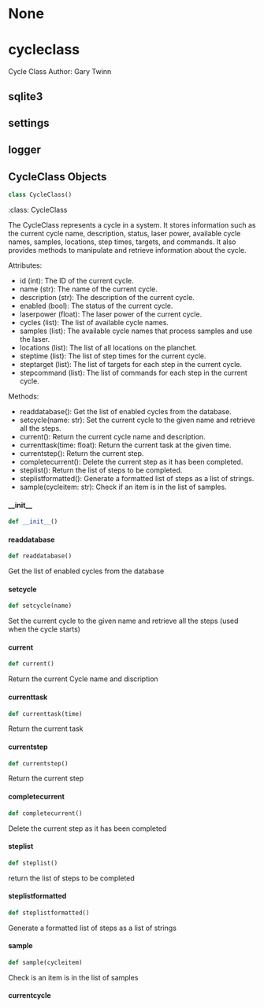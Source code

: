 # None

<a id="cycleclass"></a>

# cycleclass

Cycle Class
Author: Gary Twinn

<a id="cycleclass.sqlite3"></a>

## sqlite3

<a id="cycleclass.settings"></a>

## settings

<a id="cycleclass.logger"></a>

## logger

<a id="cycleclass.CycleClass"></a>

## CycleClass Objects

```python
class CycleClass()
```

:class: CycleClass

The CycleClass represents a cycle in a system. It stores information such as the current cycle name, description,
 status, laser power, available cycle names, samples, locations, step times, targets, and commands.
 It also provides methods to manipulate and retrieve information about the cycle.

Attributes:
- id (int): The ID of the current cycle.
- name (str): The name of the current cycle.
- description (str): The description of the current cycle.
- enabled (bool): The status of the current cycle.
- laserpower (float): The laser power of the current cycle.
- cycles (list): The list of available cycle names.
- samples (list): The available cycle names that process samples and use the laser.
- locations (list): The list of all locations on the planchet.
- steptime (list): The list of step times for the current cycle.
- steptarget (list): The list of targets for each step in the current cycle.
- stepcommand (list): The list of commands for each step in the current cycle.

Methods:
- readdatabase(): Get the list of enabled cycles from the database.
- setcycle(name: str): Set the current cycle to the given name and retrieve all the steps.
- current(): Return the current cycle name and description.
- currenttask(time: float): Return the current task at the given time.
- currentstep(): Return the current step.
- completecurrent(): Delete the current step as it has been completed.
- steplist(): Return the list of steps to be completed.
- steplistformatted(): Generate a formatted list of steps as a list of strings.
- sample(cycleitem: str): Check if an item is in the list of samples.

<a id="cycleclass.CycleClass.__init__"></a>

#### \_\_init\_\_

```python
def __init__()
```

<a id="cycleclass.CycleClass.readdatabase"></a>

#### readdatabase

```python
def readdatabase()
```

Get the list of enabled cycles from the database

<a id="cycleclass.CycleClass.setcycle"></a>

#### setcycle

```python
def setcycle(name)
```

Set the current cycle to the given name and retrieve all the steps (used when the cycle starts)

<a id="cycleclass.CycleClass.current"></a>

#### current

```python
def current()
```

Return the current Cycle name and discription

<a id="cycleclass.CycleClass.currenttask"></a>

#### currenttask

```python
def currenttask(time)
```

Return the current task

<a id="cycleclass.CycleClass.currentstep"></a>

#### currentstep

```python
def currentstep()
```

Return the current step

<a id="cycleclass.CycleClass.completecurrent"></a>

#### completecurrent

```python
def completecurrent()
```

Delete the current step as it has been completed

<a id="cycleclass.CycleClass.steplist"></a>

#### steplist

```python
def steplist()
```

return the list of steps to be completed

<a id="cycleclass.CycleClass.steplistformatted"></a>

#### steplistformatted

```python
def steplistformatted()
```

Generate a formatted list of steps as a list of strings

<a id="cycleclass.CycleClass.sample"></a>

#### sample

```python
def sample(cycleitem)
```

Check is an item is in the list of samples

<a id="cycleclass.currentcycle"></a>

#### currentcycle

